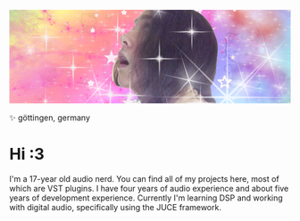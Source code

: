 ![](https://raw.githubusercontent.com/sylveon-ari/sylveon-ari/main/aribanner.png)

✨ göttingen, germany

# Hi :3

I'm a 17-year old audio nerd. You can find all of my projects here, most of which are VST plugins. I have four years of audio experience and about five years of development experience. Currently I'm learning DSP and working with digital audio, specifically using the JUCE framework.
